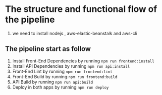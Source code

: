 # The structure and functional flow of the pipeline
1. we need to install nodejs , aws-elastic-beanstalk and aws-cli
 ## The pipeline start as follow
 1. Install Front-End Dependencies by running `npm run frontend:install`
 2. Install API Dependencies by running `npm run api:install`
 3. Front-End Lint by running `npm run frontend:lint`
 4. Front-End Build by running `npm run frontend:build`
 5. API Build by running `npm run api:build`
 6. Deploy in both apps by running `npm run deploy`